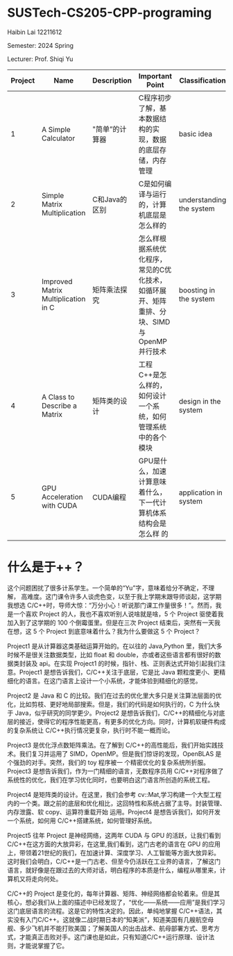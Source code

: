 # SUSTech-CS205-CPP-programing
Haibin Lai 12211612

Semester: 2024 Spring

Lecturer: Prof. Shiqi Yu

| **Project** | **Name**                            | **Description** | **Important Point**                                | **Classification**       | **Score** |
|-------------|-------------------------------------|-----------------|----------------------------------------------------|--------------------------|----------|
| 1           | A Simple Calculator                 | "简单”的计算器        | C程序初步了解，基本数据结构的实现，数据的底层存储，内存管理                     | basic idea               | 97       |
| 2           | Simple Matrix Multiplication        | C和Java的区别       | C是如何编译与运行的，计算机底层是怎么样的                              | understanding the system | 99       |
| 3           | Improved Matrix Multiplication in C | 矩阵乘法探究          | 怎么样根据系统优化程序，常见的C优化技术，如循环展开、矩阵重排、分块、SIMD与OpenMP并行技术 | boosting in the system   | 98       |
| 4           | A Class to Describe a Matrix        | 矩阵类的设计          | 工程C++是怎么样的，如何设计一个系统，如何管理系统中的各个模块                   | design in the system     | 98       |
| 5           | GPU Acceleration with CUDA          | CUDA编程          | GPU是什么，加速计算意味着什么，下一代计算机体系结构会是怎么样 的                 | application in system    |     96     |

# 什么是于++？

这个问题困扰了很多计系学生。一个简单的“Yu”字，意味着给分不确定，不理解，
高难度。这门课令许多人谈虎色变，以至于我上学期末跟导师谈起，这学期我想选 C/C++时，导师大惊：“万分小心！听说那门课工作量很多！”。然而，我是一个喜欢 Project 的人，我也不喜欢听别人说啥就是啥，5 个 Project 驱使着我加入到了这学期的 100 个倒霉蛋里。但是在三次 Project 结束后，突然有一天我在想，这 5 个 Project 到底意味着什么？我为什么要做这 5 个 Project？

Project1 是从计算器这类基础运算开始的。在以往的 Java,Python 里，我们大多时候不是很关注数据类型，比如 float 和 double，亦或者这些语言都有很好的数据类封装及 api。在实现 Project1 的时候，指针、栈、正则表达式开始引起我们注意。Project1 是想告诉我们，C/C++关注于底层，它是比 Java 颗粒度更小、更精细化的语言。在这门语言上设计一个小系统，才能体验到精细化的感觉。

Project2 是 Java 和 C 的比较。我们在过去的优化里大多只是关注算法层面的优化，比如剪枝、更好地局部搜索。但是，我们的代码是如何执行的，C 为什么快于 Java，似乎研究的同学更少。Project2
是想告诉我们，C/C++的精细化与对底层的接近，使得它的程序性能更高，有更多的优化方向。同时，计算机软硬件构成的复杂系统让 C/C++执行情况更复杂，执行时不能一概而论。

Project3 是优化浮点数矩阵乘法。在了解到 C/C++的高性能后，我们开始实践技术。我们复习并运用了 SIMD，OpenMP。但是我们惊讶的发现，OpenBLAS 是个强劲的对手。突然，我们的 toy 程序被一
个精密优化的复杂系统所折服。Project3 是想告诉我们，作为一门精细的语言，无数程序员用 C/C++对程序做了系统性的优化，我们在学习优化同时，也要明白这门语言所创造的系统工程。

Project4 是矩阵类的设计。在这里，我们会参考 cv::Mat,学习构建一个大型工程内的一个类。跟之前的底层和优化相比，这回特性和系统占据了主导。封装管理、内存泄露、软 copy、运算符重载开始
运用。Project4 是想告诉我们，如何开发一个系统，如何用 C/C++搭建系统，如何管理好系统。

Project5 往年 Project 是神经网络，这两年 CUDA 与 GPU 的活跃，让我们看到 C/C++在这方面的大放异彩，在这里,我们看到，这门古老的语言在 GPU 的应用上，带领着21世纪的我们，在加速计算、深度学习、人工智能等方面大放异彩。这时我们会明白，C/C++是一门古老、但至今仍活跃在工业界的语言，了解这门语言，就好像是在跟过去的大师对话，明白程序的本质是什么，编程从哪里来，计算机又将走向何处。

C/C++的 Project 是变化的，每年计算器、矩阵、神经网络都会轮着来。但是其核心，想必我们从上面的描述中已经发现了，“优化——系统——应用”是我们学习这门底层语言的流程。这是它的特性决定的。因此，单纯地掌握 C/C++语法，其实没有入门C/C++。这就像二战时期日本的“知美派”，知道美国有几艘航空母舰、多少飞机并不能打败美国；了解美国人的出击战术、航母部署方式、思考方式，才能真正击败对手。这门课也是如此，只有知道C/C++运行原理、设计法则，才能说掌握了它。
